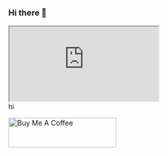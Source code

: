 ### Hi there 👋

<!--
**campionfellin/campionfellin** is a ✨ _special_ ✨ repository because its `README.md` (this file) appears on your GitHub profile.

Here are some ideas to get you started:

- 🔭 I’m currently working on ...
- 🌱 I’m currently learning ...
- 👯 I’m looking to collaborate on ...
- 🤔 I’m looking for help with ...
- 💬 Ask me about ...
- 📫 How to reach me: ...
- 😄 Pronouns: ...
- ⚡ Fun fact: ...
-->

<iframe src="https://app.manifold.xyz/c/dead-presidents"></iframe>

<div
  id="hi"
  data-widget="m-claim-buy-only"
  data-id="1073408240"
>hi</div>

<a href="https://www.buymeacoffee.com/campion" target="_blank"><img src="https://cdn.buymeacoffee.com/buttons/v2/default-yellow.png" alt="Buy Me A Coffee" style="height: 60px !important;width: 217px !important;" ></a>
